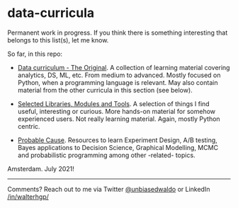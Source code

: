 # data-curricula
Permanent work in progress. If you think there is something interesting that belongs to this list(s), let me know.

So far, in this repo:

* [Data curriculum - The Original](https://github.com/walter7878/data-curriculum/blob/master/datacurri.md ). A collection of learning material covering analytics, DS, ML, etc. From medium to advanced. Mostly focused on Python, when a programming language is relevant. May also contain material from the other curricula in this section (see below).

* [Selected Libraries, Modules and Tools](https://github.com/walter7878/data-curriculum/blob/master/libs.md). A selection of things I find useful, interesting or curious. More hands-on material for somehow experienced users. Not really learning material. Again, mostly Python centric.

* [Probable Cause](https://github.com/walter7878/data-curriculum/blob/master/probacausalinfer.md). Resources to learn Experiment Design, A/B testing, Bayes applications to Decision Science, Graphical Modelling, MCMC and probabilistic programming among other -related- topics.






Amsterdam.
July 2021!

---
Comments? Reach out to me via Twitter [@unbiasedwaldo](https://twitter.com/UnbiasedWaldo) or LinkedIn [/in/walterhgp/](https://www.linkedin.com/in/walterhgp/)
